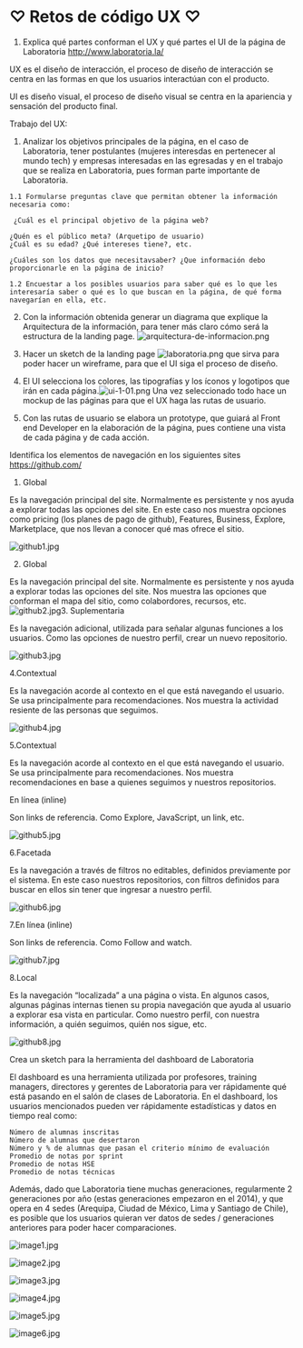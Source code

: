# ♡ Retos de código UX ♡
1. Explica qué partes conforman el UX y qué partes el UI de la página de Laboratoria http://www.laboratoria.la/


UX es el diseño de interacción, el proceso de diseño de interacción se centra en las formas en que los usuarios interactúan con el producto.


UI es diseño visual, el proceso de diseño visual se centra en la apariencia y sensación del producto final.

Trabajo del UX:

  1. Analizar los objetivos principales de la página, en el caso de Laboratoria, tener postulantes (mujeres interesdas en pertenecer al mundo tech) y empresas interesadas en las egresadas y en el trabajo que se realiza en Laboratoria, pues forman parte importante de Laboratoria.

    1.1 Formularse preguntas clave que permitan obtener la información necesaria como:

     ¿Cuál es el principal objetivo de la página web?

    ¿Quén es el público meta? (Arquetipo de usuario)
    ¿Cuál es su edad? ¿Qué intereses tiene?, etc.

    ¿Cuáles son los datos que necesitavsaber? ¿Que información debo proporcionarle en la página de inicio?

    1.2 Encuestar a los posibles usuarios para saber qué es lo que les interesaría saber o qué es lo que buscan en la página, de qué forma navegarían en ella, etc.

  2. Con la información obtenida generar un diagrama que explique la Arquitectura de la información, para tener más claro cómo será la estructura de la landing page.
  ![arquitectura-de-informacion.png](assets/images/arquitectura-de-informacion.png)     

  3. Hacer un sketch de la landing page ![laboratoria.png](assets/images/laboratoria.png)
  que sirva para poder hacer un wireframe, para que el UI siga el proceso de diseño.

  4. El UI selecciona los colores, las tipografías y los íconos y logotipos que irán en cada página.![ui-1-01.png](assets/images/ui-1-01.png) Una vez seleccionado todo hace un mockup de las páginas para que el UX haga las rutas de usuario.

  5. Con las rutas de usuario se elabora un prototype, que guiará al Front end Developer en la elaboración de la página, pues contiene una vista de cada página y de cada acción.

Identifica los elementos de navegación en los siguientes sites https://github.com/

1.
   Global

 Es la navegación principal del site. Normalmente es persistente y nos ayuda a explorar todas las opciones del site.
 En este caso nos muestra opciones como pricing (los planes de pago de github), Features, Business, Explore, Marketplace, que nos llevan a conocer qué mas ofrece el sitio.


![github1.jpg](assets/images/github1.jpg)

2.
   Global

 Es la navegación principal del site. Normalmente es persistente y nos ayuda a explorar todas las opciones del site.
 Nos muestra las opciones que conforman el mapa del sitio, como colabordores, recursos, etc.
 ![github2.jpg](assets/images/github2.jpg)3.
   Suplementaria

Es la navegación adicional, utilizada para señalar algunas funciones a los usuarios.
Como las opciones de nuestro perfil, crear un nuevo repositorio.

![github3.jpg](assets/images/github3.jpg)

4.Contextual

Es la navegación acorde al contexto en el que está navegando el usuario. Se usa principalmente para recomendaciones.
Nos muestra la actividad resiente de las personas que seguimos.

![github4.jpg](assets/images/github4.jpg)

5.Contextual

Es la navegación acorde al contexto en el que está navegando el usuario. Se usa principalmente para recomendaciones.
Nos muestra recomendaciones en base a quienes seguimos y nuestros repositorios.

En línea (inline)

Son links de referencia.
Como Explore, JavaScript, un link, etc.

![github5.jpg](assets/images/github5.jpg)

6.Facetada

Es la navegación a través de filtros no editables, definidos previamente por el sistema.
En este caso nuestros repositorios, con filtros definidos para buscar en ellos sin tener que ingresar a nuestro perfil.

![github6.jpg](assets/images/github6.jpg)

7.En línea (inline)

Son links de referencia.
Como Follow and watch.

![github7.jpg](assets/images/github7.jpg)

8.Local

Es la navegación “localizada” a una página o vista. En algunos casos, algunas páginas internas tienen su propia navegación que ayuda al usuario a explorar esa vista en particular. Como nuestro perfil, con nuestra información, a quién seguimos, quién nos sigue, etc.

![github8.jpg](assets/images/github8.jpg)

 Crea un sketch para la herramienta del dashboard de Laboratoria

El dashboard es una herramienta utilizada por profesores, training managers, directores y gerentes de Laboratoria para ver rápidamente qué está pasando en el salón de clases de Laboratoria. En el dashboard, los usuarios mencionados pueden ver rápidamente estadísticas y datos en tiempo real como:

    Número de alumnas inscritas
    Número de alumnas que desertaron
    Número y % de alumnas que pasan el criterio mínimo de evaluación
    Promedio de notas por sprint
    Promedio de notas HSE
    Promedio de notas técnicas
Además, dado que Laboratoria tiene muchas generaciones, regularmente 2 generaciones por año (estas generaciones empezaron en el 2014), y que opera en 4 sedes (Arequipa, Ciudad de México, Lima y Santiago de Chile), es posible que los usuarios quieran ver datos de sedes / generaciones anteriores para poder hacer comparaciones.

![image1.jpg](assets/images/image1.jpg)

![image2.jpg](assets/images/image2.jpeg)

![image3.jpg](assets/images/image3.jpeg)

![image4.jpg](assets/images/image4.jpeg)

![image5.jpg](assets/images/image5.jpeg)

![image6.jpg](assets/images/image6.jpeg)
